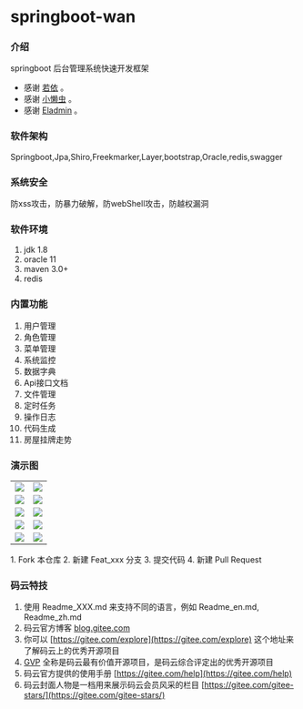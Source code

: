 # springboot-wan

### 介绍
springboot 后台管理系统快速开发框架
* 感谢 [若依](https://gitee.com/y_project/RuoYi.git)  。
* 感谢 [小懒虫](https://gitee.com/aun/Timo.git)  。
* 感谢 [Eladmin](https://gitee.com/elunez/eladmin.git)  。

### 软件架构
Springboot,Jpa,Shiro,Freekmarker,Layer,bootstrap,Oracle,redis,swagger

### 系统安全
防xss攻击，防暴力破解，防webShell攻击，防越权漏洞

### 软件环境

1.  jdk 1.8
2.  oracle 11
3.  maven 3.0+
4.  redis

### 内置功能

1.  用户管理
2.  角色管理
3.  菜单管理
4.  系统监控
5.  数据字典
6.  Api接口文档
7.  文件管理
8.  定时任务
9.  操作日志
10. 代码生成
11. 房屋挂牌走势


### 演示图
<table>
    <tr>
        <td><img src="https://images.gitee.com/uploads/images/2021/0421/203157_1da0e918_5215349.jpeg"/></td>
        <td><img src="https://images.gitee.com/uploads/images/2021/0421/203635_4c0fe20b_5215349.jpeg"/></td>
    </tr>
    <tr>
        <td><img src="https://images.gitee.com/uploads/images/2021/0421/203216_65e45ac5_5215349.jpeg"/></td>
        <td><img src="https://images.gitee.com/uploads/images/2021/0421/203229_a5107d02_5215349.jpeg"/></td>
    </tr>
    <tr>
        <td><img src="https://images.gitee.com/uploads/images/2021/0421/204947_f63b4380_5215349.jpeg"/></td>
        <td><img src="https://images.gitee.com/uploads/images/2021/0421/203822_507660f8_5215349.jpeg"/></td>
    </tr>
    <tr>
        <td><img src="https://images.gitee.com/uploads/images/2021/0421/203834_6e1ef79c_5215349.jpeg"/></td>
        <td><img src="https://images.gitee.com/uploads/images/2021/0421/203841_4a48c4fe_5215349.jpeg"/></td>
    </tr>
    <tr>
        <td><img src="https://images.gitee.com/uploads/images/2021/0421/203855_ce0c9467_5215349.jpeg"/></td>
        <td><img src="https://images.gitee.com/uploads/images/2021/0421/204139_d92a4c05_5215349.jpeg"/></td>
    </tr>
</table>
1.  Fork 本仓库
2.  新建 Feat_xxx 分支
3.  提交代码
4.  新建 Pull Request


### 码云特技

1.  使用 Readme\_XXX.md 来支持不同的语言，例如 Readme\_en.md, Readme\_zh.md
2.  码云官方博客 [blog.gitee.com](https://blog.gitee.com)
3.  你可以 [https://gitee.com/explore](https://gitee.com/explore) 这个地址来了解码云上的优秀开源项目
4.  [GVP](https://gitee.com/gvp) 全称是码云最有价值开源项目，是码云综合评定出的优秀开源项目
5.  码云官方提供的使用手册 [https://gitee.com/help](https://gitee.com/help)
6.  码云封面人物是一档用来展示码云会员风采的栏目 [https://gitee.com/gitee-stars/](https://gitee.com/gitee-stars/)
